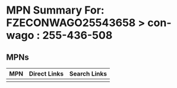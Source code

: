 



# MPN Summary For: FZECONWAGO25543658 > con-wago : 255-436-508

## MPNs
  

|MPN|Direct Links|Search Links|
| :--- | :--- | :--- |
||||
